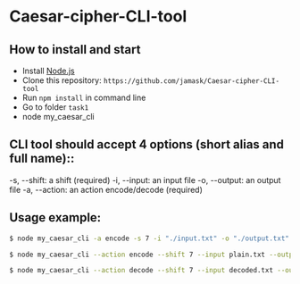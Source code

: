 # Caesar-cipher-CLI-tool

## How to install and start

- Install [Node.js](https://nodejs.org/en/)
- Clone this repository: `https://github.com/jamask/Caesar-cipher-CLI-tool`
- Run `npm install` in command line
- Go to folder `task1`
- node my_caesar_cli

## CLI tool should accept 4 options (short alias and full name)::

-s, --shift: a shift (required)
-i, --input: an input file
-o, --output: an output file
-a, --action: an action encode/decode (required)

## Usage example:

```bash
$ node my_caesar_cli -a encode -s 7 -i "./input.txt" -o "./output.txt"
```

```bash
$ node my_caesar_cli --action encode --shift 7 --input plain.txt --output encoded.txt
```

```bash
$ node my_caesar_cli --action decode --shift 7 --input decoded.txt --output plain.txt
```